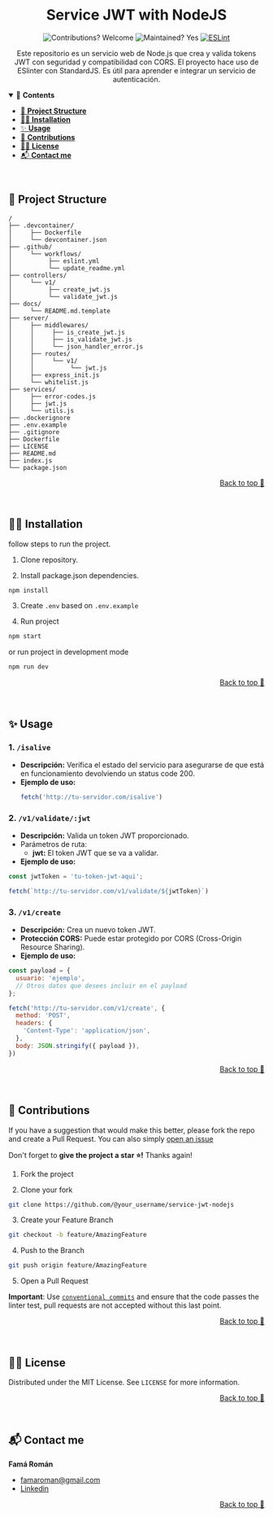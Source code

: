 <div align="center">

# Service JWT with NodeJS
![Contributions? Welcome](https://img.shields.io/badge/Contributions-Welcome-brightgreen.svg)
![Maintained? Yes](https://img.shields.io/badge/Maintained%3F-Yes-brightgreen.svg)
[![ESLint](https://github.com/RomanFama592/service-jwt-nodejs/actions/workflows/eslint.yml/badge.svg)](https://github.com/RomanFama592/service-jwt-nodejs/actions/workflows/eslint.yml)

Este repositorio es un servicio web de Node.js que crea y valida tokens JWT con seguridad y compatibilidad con CORS. El proyecto hace uso de ESlinter con StandardJS. Es útil para aprender e integrar un servicio de autenticación.

</div>

<details open>
  <summary>📑 <strong>Contents</strong></summary>

- [🚀 **Project Structure**](#-project-structure)
- [👨‍🏫 **Installation**](#-installation)
- [✨ **Usage**](#-usage)
- [👋 **Contributions**](#-contributions)
- [👨‍⚖️ **License**](#-license)
- [📬 **Contact me**](#-contact-me)

</details>

<br>

## 🚀 Project Structure

```
/
├── .devcontainer/
│     ├── Dockerfile
│     └── devcontainer.json
├── .github/
│     └── workflows/
│          ├── eslint.yml
│          └── update_readme.yml
├── controllers/
│     └── v1/
│          ├── create_jwt.js
│          └── validate_jwt.js
├── docs/
│     └── README.md.template
├── server/
│     ├── middlewares/
│     │     ├── is_create_jwt.js
│     │     ├── is_validate_jwt.js
│     │     └── json_handler_error.js
│     ├── routes/
│     │     └── v1/
│     │          └── jwt.js
│     ├── express_init.js
│     └── whitelist.js
├── services/
│     ├── error-codes.js
│     ├── jwt.js
│     └── utils.js
├── .dockerignore
├── .env.example
├── .gitignore
├── Dockerfile
├── LICENSE
├── README.md
├── index.js
└── package.json

```

<p align="right"><a href="#top">Back to top 🔼</a></p>
<br>

## 👨‍🏫 Installation

follow steps to run the project.

1. Clone repository.

2. Install package.json dependencies.

```bash
npm install
```

3. Create `.env` based on `.env.example` 

4. Run project
```bash
npm start
```

or run project in development mode

```bash
npm run dev
```

<p align="right"><a href="#top">Back to top 🔼</a></p>
<br>

## ✨ Usage

### 1. `/isalive`
- **Descripción:** Verifica el estado del servicio para asegurarse de que está en funcionamiento devolviendo un status code 200.
- **Ejemplo de uso:**
  ```javascript
  fetch('http://tu-servidor.com/isalive')
  ```
### 2. `/v1/validate/:jwt`
- **Descripción:** Valida un token JWT proporcionado.
- Parámetros de ruta:
  - **jwt:** El token JWT que se va a validar.
- **Ejemplo de uso:**
```javascript
const jwtToken = 'tu-token-jwt-aqui';

fetch(`http://tu-servidor.com/v1/validate/${jwtToken}`)
```

<!-- `````` -->
### 3. `/v1/create`
- **Descripción:** Crea un nuevo token JWT.
- **Protección CORS:** Puede estar protegido por CORS (Cross-Origin Resource Sharing).
- **Ejemplo de uso:**
```javascript
const payload = {
  usuario: 'ejemplo',
  // Otros datos que desees incluir en el payload
};

fetch('http://tu-servidor.com/v1/create', {
  method: 'POST',
  headers: {
    'Content-Type': 'application/json',
  },
  body: JSON.stringify({ payload }),
})

```
<p align="right"><a href="#top">Back to top 🔼</a></p>
<br>

## 👋 Contributions

If you have a suggestion that would make this better, please fork the repo and create a Pull Request. You can also simply [open an issue](https://github.com/RomanFama592/service-jwt-nodejs/issues)

Don't forget to **give the project a star ⭐!** Thanks again!

1. Fork the project

2. Clone your fork

```bash
git clone https://github.com/@your_username/service-jwt-nodejs
```

3. Create your Feature Branch

```bash
git checkout -b feature/AmazingFeature
```

4. Push to the Branch

```bash
git push origin feature/AmazingFeature
```

5. Open a Pull Request

**Important**: Use [`conventional commits`](https://www.conventionalcommits.org/) and ensure that the code passes the linter test, pull requests are not accepted without this last point.


<p align="right"><a href="#top">Back to top 🔼</a></p>
<br>

## 👨‍⚖️ License

Distributed under the MIT License. See `LICENSE` for more information.

<p align="right"><a href="#top">Back to top 🔼</a></p>
<br>

## 📬 Contact me

**Famá Román** 
- famaroman@gmail.com
- [Linkedin](https://www.linkedin.com/in/romanfama)

<p align="right"><a href="#top">Back to top 🔼</a></p>
<br>
